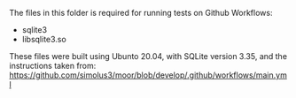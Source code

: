 The files in this folder is required for running tests on Github Workflows:
- sqlite3
- libsqlite3.so

These files were built using Ubunto 20.04, with SQLite version 3.35, and the instructions taken from:
https://github.com/simolus3/moor/blob/develop/.github/workflows/main.yml


